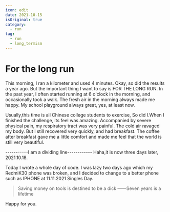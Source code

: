 ```yaml
---
icon: edit
date: 2021-10-15
isOriginal: true
category:
  - run
tag:
  - run
  - long_termism
---
```


# For the long run

This morning, I ran a kilometer and used 4 minutes. Okay, so did the results a year ago. But the important thing I want to say is FOR THE LONG RUN. In the past year, I often started running at 6 o'clock in the morning, and occasionally took a walk. The fresh air in the morning always made me happy. My school playground always great, yes, at least now. 

Usually,this time is all Chinese college students to exercise, So did I.When I finished the challenge, its feel was amazing. Accompanied by severe physical pain, my respiratory tract was very painful. The cold air ravaged my body. But I still recovered very quickly, and had breakfast. The coffee after breakfast gave me a little comfort and made me feel that the world is still very beautiful.

-----------I am a dividing line------------
Haha,it is now three days later, 2021.10.18.

Today I wrote a whole day of code. I was lazy two days ago which my RedmiK30 phone was broken, and I decided to change to a better phone such as IPHONE at 11.11.2021 Singles Day.
> Saving money on tools is destined to be a dick
> ——Seven years is a lifetime

Happy for you.